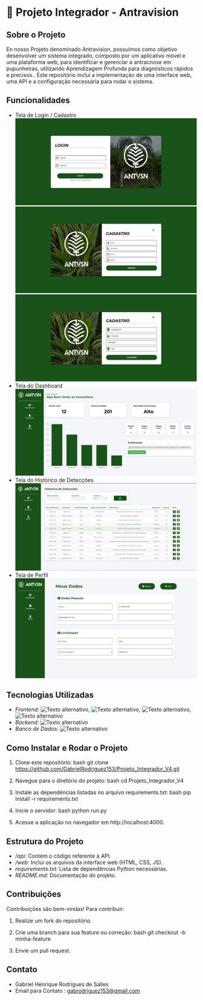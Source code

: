 # 🌴 Projeto Integrador - Antravision

## Sobre o Projeto
En nosso Projeto denominado Antravision, possuimos como objetivo desenvolver um sistema integrado, composto por um aplicativo móvel e uma plataforma web, para identificar e gerenciar a antracnose em pupunheiras, utilizando Aprendizagem Profunda para diagnósticos rápidos e precisos.. Este repositório inclui a implementação de uma interface web, uma API e a configuração necessária para rodar o sistema.

## Funcionalidades
- Tela de Login / Cadastro
![Imagem](Web/static/imgs/TeladeLogin.png)
![Imagem](Web/static/imgs/TeladeCadastro.png)
![Imagem](Web/static/imgs/TeladeCadastro1.png)
- Tela do Dashboard
![Imagem](Web/static/imgs/TelaPrincipal.png)
- Tela do Histórico de Detecções
![Imagem](Web/static/imgs/TeladeHistorico.png)
- Tela de Perfil
![Imagem](Web/static/imgs/TeladePerfil.png)

## Tecnologias Utilizadas
- *Frontend*: ![Texto alternativo](https://upload.wikimedia.org/wikipedia/commons/thumb/6/61/HTML5_logo_and_wordmark.svg/800px-HTML5_logo_and_wordmark.svg.png), ![Texto alternativo](https://upload.wikimedia.org/wikipedia/commons/thumb/d/d5/CSS3_logo_and_wordmark.svg/1452px-CSS3_logo_and_wordmark.svg.png), ![Texto alternativo](https://upload.wikimedia.org/wikipedia/commons/6/6a/JavaScript-logo.png), ![Texto alternativo]([https://upload.wikimedia.org/wikipedia/commons/thumb/6/61/HTML5_logo_and_wordmark.svg/800px-HTML5_logo_and_wordmark.svg.png](https://danizavtz.com.br/content/images/2023/05/flask-horizontal.webp))
- *Backend*: ![Texto alternativo]([https://upload.wikimedia.org/wikipedia/commons/6/6a/JavaScript-logo.png](https://cdn.icon-icons.com/icons2/2699/PNG/512/python_vertical_logo_icon_168039.png))
- *Banco de Dados*: ![Texto alternativo]([https://upload.wikimedia.org/wikipedia/commons/6/6a/JavaScript-logo.png](https://logospng.org/download/mongodb/mongodb-4096.png))

## Como Instalar e Rodar o Projeto
1. Clone este repositório:
   bash
   git clone https://github.com/GabrielRodriguez153/Projeto_Integrador_V4.git
   
2. Navegue para o diretório do projeto:
   bash
   cd Projeto_Integrador_V4
   
3. Instale as dependências listadas no arquivo requirements.txt:
   bash
   pip install -r requirements.txt
   
4. Inicie o servidor:
   bash
   python run.py
   
5. Acesse a aplicação no navegador em http://localhost:4000.

## Estrutura do Projeto
- */api*: Contém o código referente à API.
- */web*: Inclui os arquivos da interface web (HTML, CSS, JS).
- *requirements.txt*: Lista de dependências Python necessárias.
- *README.md*: Documentação do projeto.

## Contribuições
Contribuições são bem-vindas! Para contribuir:
1. Realize um fork do repositório.
2. Crie uma branch para sua feature ou correção:
   bash
   git checkout -b minha-feature
   
3. Envie um pull request.

## Contato
- Gabriel Henrique Rodrigues de Salles
- Email para Contato : gabrodriguez153@gmail.com
